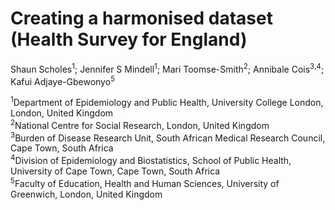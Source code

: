 # Creating a harmonised dataset (Health Survey for England)

Shaun Scholes<sup>1</sup>; Jennifer S Mindell<sup>1</sup>; Mari Toomse-Smith<sup>2</sup>; Annibale Cois<sup>3,4</sup>; Kafui Adjaye-Gbewonyo<sup>5</sup>

<sup>1</sup>Department of Epidemiology and Public Health, University College London, London, United Kingdom <br>
<sup>2</sup>National Centre for Social Research, London, United Kingdom <br>
<sup>3</sup>Burden of Disease Research Unit, South African Medical Research Council, Cape Town, South Africa <br>
<sup>4</sup>Division of Epidemiology and Biostatistics, School of Public Health, University of Cape Town, Cape Town, South Africa <br>
<sup>5</sup>Faculty of Education, Health and Human Sciences, University of Greenwich, London, United Kingdom <br>
